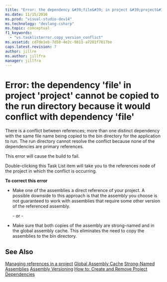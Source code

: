 ```yaml
---
title: "Error: the dependency &#39;file&#39; in project &#39;project&#39; cannot be copied to the run directory because it would conflict with dependency &#39;file&#39; | Microsoft Docs"
ms.date: 11/15/2016
ms.prod: "visual-studio-dev14"
ms.technology: "devlang-csharp"
ms.topic: conceptual
f1_keywords:
  - "vs.tasklisterror.copy_version_conflict"
ms.assetid: cd7de1eb-7d58-4e2c-9811-a7201f7817be
caps.latest.revision: 7
author: jillre
ms.author: jillfra
manager: jillfra
---
```

# Error: the dependency &#39;file&#39; in project &#39;project&#39; cannot be copied to the run directory because it would conflict with dependency &#39;file&#39;
There is a conflict between references; more than one distinct dependency with the same file name being copied to the bin directory for the application to run. The run directory cannot resolve the conflict because none of the dependencies are primary references.

 This error will cause the build to fail.

 Double-clicking this Task List item will take you to the references node of the project in which the conflict is occurring.

 **To correct this error**

- Make one of the assemblies a direct reference of your project. A possible downside to this approach is that the assembly you choose is not guaranteed to work with assemblies that require some other version of the referenced assembly.

     \- or -

- Make sure that both copies of the assembly are strong-named and in the global assembly cache. This eliminates the need to copy the assemblies to the bin directory.

## See Also
 [Managing references in a project](../ide/managing-references-in-a-project.md)
 [Global Assembly Cache](https://msdn.microsoft.com/library/cf5eacd0-d3ec-4879-b6da-5fd5e4372202)
 [Strong-Named Assemblies](https://msdn.microsoft.com/library/d4a80263-f3e0-4d81-9b61-f0cbeae3797b)
 [Assembly Versioning](https://msdn.microsoft.com/library/775ad4fb-914f-453c-98ef-ce1089b6f903)
 [How to: Create and Remove Project Dependencies](../ide/how-to-create-and-remove-project-dependencies.md)